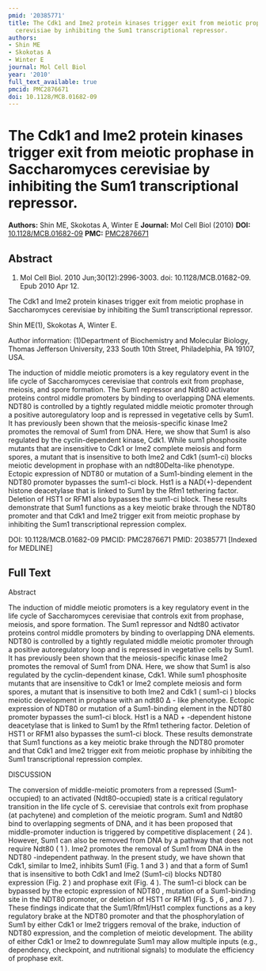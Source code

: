 ```yaml
---
pmid: '20385771'
title: The Cdk1 and Ime2 protein kinases trigger exit from meiotic prophase in Saccharomyces
  cerevisiae by inhibiting the Sum1 transcriptional repressor.
authors:
- Shin ME
- Skokotas A
- Winter E
journal: Mol Cell Biol
year: '2010'
full_text_available: true
pmcid: PMC2876671
doi: 10.1128/MCB.01682-09
---
```


# The Cdk1 and Ime2 protein kinases trigger exit from meiotic prophase in Saccharomyces cerevisiae by inhibiting the Sum1 transcriptional repressor.
**Authors:** Shin ME, Skokotas A, Winter E
**Journal:** Mol Cell Biol (2010)
**DOI:** [10.1128/MCB.01682-09](https://doi.org/10.1128/MCB.01682-09)
**PMC:** [PMC2876671](https://www.ncbi.nlm.nih.gov/pmc/articles/PMC2876671/)

## Abstract

1. Mol Cell Biol. 2010 Jun;30(12):2996-3003. doi: 10.1128/MCB.01682-09. Epub 2010
 Apr 12.

The Cdk1 and Ime2 protein kinases trigger exit from meiotic prophase in 
Saccharomyces cerevisiae by inhibiting the Sum1 transcriptional repressor.

Shin ME(1), Skokotas A, Winter E.

Author information:
(1)Department of Biochemistry and Molecular Biology, Thomas Jefferson 
University, 233 South 10th Street, Philadelphia, PA 19107, USA.

The induction of middle meiotic promoters is a key regulatory event in the life 
cycle of Saccharomyces cerevisiae that controls exit from prophase, meiosis, and 
spore formation. The Sum1 repressor and Ndt80 activator proteins control middle 
promoters by binding to overlapping DNA elements. NDT80 is controlled by a 
tightly regulated middle meiotic promoter through a positive autoregulatory loop 
and is repressed in vegetative cells by Sum1. It has previously been shown that 
the meiosis-specific kinase Ime2 promotes the removal of Sum1 from DNA. Here, we 
show that Sum1 is also regulated by the cyclin-dependent kinase, Cdk1. While 
sum1 phosphosite mutants that are insensitive to Cdk1 or Ime2 complete meiosis 
and form spores, a mutant that is insensitive to both Ime2 and Cdk1 (sum1-ci) 
blocks meiotic development in prophase with an ndt80Delta-like phenotype. 
Ectopic expression of NDT80 or mutation of a Sum1-binding element in the NDT80 
promoter bypasses the sum1-ci block. Hst1 is a NAD(+)-dependent histone 
deacetylase that is linked to Sum1 by the Rfm1 tethering factor. Deletion of 
HST1 or RFM1 also bypasses the sum1-ci block. These results demonstrate that 
Sum1 functions as a key meiotic brake through the NDT80 promoter and that Cdk1 
and Ime2 trigger exit from meiotic prophase by inhibiting the Sum1 
transcriptional repression complex.

DOI: 10.1128/MCB.01682-09
PMCID: PMC2876671
PMID: 20385771 [Indexed for MEDLINE]

## Full Text

Abstract

The induction of middle meiotic promoters is a key regulatory event in the life cycle of Saccharomyces cerevisiae that controls exit from prophase, meiosis, and spore formation. The Sum1 repressor and Ndt80 activator proteins control middle promoters by binding to overlapping DNA elements. NDT80 is controlled by a tightly regulated middle meiotic promoter through a positive autoregulatory loop and is repressed in vegetative cells by Sum1. It has previously been shown that the meiosis-specific kinase Ime2 promotes the removal of Sum1 from DNA. Here, we show that Sum1 is also regulated by the cyclin-dependent kinase, Cdk1. While sum1 phosphosite mutants that are insensitive to Cdk1 or Ime2 complete meiosis and form spores, a mutant that is insensitive to both Ime2 and Cdk1 ( sum1-ci ) blocks meiotic development in prophase with an ndt80 Δ - like phenotype. Ectopic expression of NDT80 or mutation of a Sum1-binding element in the NDT80 promoter bypasses the sum1-ci block. Hst1 is a NAD + -dependent histone deacetylase that is linked to Sum1 by the Rfm1 tethering factor. Deletion of HST1 or RFM1 also bypasses the sum1-ci block. These results demonstrate that Sum1 functions as a key meiotic brake through the NDT80 promoter and that Cdk1 and Ime2 trigger exit from meiotic prophase by inhibiting the Sum1 transcriptional repression complex.

DISCUSSION

The conversion of middle-meiotic promoters from a repressed (Sum1-occupied) to an activated (Ndt80-occupied) state is a critical regulatory transition in the life cycle of S. cerevisiae that controls exit from prophase (at pachytene) and completion of the meiotic program. Sum1 and Ndt80 bind to overlapping segments of DNA, and it has been proposed that middle-promoter induction is triggered by competitive displacement ( 24 ). However, Sum1 can also be removed from DNA by a pathway that does not require Ndt80 ( 1 ). Ime2 promotes the removal of Sum1 from DNA in the NDT80 -independent pathway. In the present study, we have shown that Cdk1, similar to Ime2, inhibits Sum1 (Fig. 1 and 3 ) and that a form of Sum1 that is insensitive to both Cdk1 and Ime2 (Sum1-ci) blocks NDT80 expression (Fig. 2 ) and prophase exit (Fig. 4 ). The sum1-ci block can be bypassed by the ectopic expression of NDT80 , mutation of a Sum1-binding site in the NDT80 promoter, or deletion of HST1 or RFM1 (Fig. 5 , 6 , and 7 ). These findings indicate that the Sum1/Rfm1/Hst1 complex functions as a key regulatory brake at the NDT80 promoter and that the phosphorylation of Sum1 by either Cdk1 or Ime2 triggers removal of the brake, induction of NDT80 expression, and the completion of meiotic development. The ability of either Cdk1 or Ime2 to downregulate Sum1 may allow multiple inputs (e.g., dependency, checkpoint, and nutritional signals) to modulate the efficiency of prophase exit.
